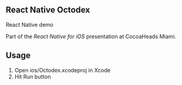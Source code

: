 ## React Native Octodex

React Native demo

Part of the _React Native for iOS_ presentation at CocoaHeads Miami.

## Usage

1. Open ios/Octodex.xcodeproj in Xcode
2. Hit Run button
